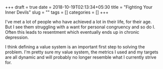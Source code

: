 +++ 
draft = true
date = 2018-10-19T02:13:34+05:30
title = "Fighting Your Inner Devils"
slug = "" 
tags = []
categories = []
+++

I've met a lot of people who have achieved a lot in their life, for their age.
But I see them struggling with a want for personal congruency and so do I.
Often this leads to resentment which eventually ends up in chronic depression.

I think defining a value system is an important first step to solving the problem.
I'm pretty sure my value system, the metrics I used and my targets are all dynamic and will probably 
no longer resemble what I currently strive for.

